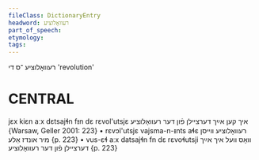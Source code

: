 ```yaml
---
fileClass: DictionaryEntry
headword: רעוואָלוציע
part_of_speech: 
etymology: 
tags: 
---
```

רעוואָלוציע
־ס
די
'revolution'

CENTRAL
========

jɛx kiɛn aːx dɛtsajɬn fᵻn dɛ rɛvol'utsjɛ איך קען אײַך דערציילן פֿון דער רעוואָלוציע {Warsaw, Geller 2001:  223}
	•	rɛvɔl'utsjɛ vajsma-n-ᵻnts aɬɛ רעוואָלוציע ווייסן מיר אונדז אַלע {p. 223}
	•	vus-ɛɬ aːx datsajɬn fn dɛ rɛvoɬutsji וואָס וועל איך אײַך דערציילן פֿון דער רעוואָלוציע {p. 223}
